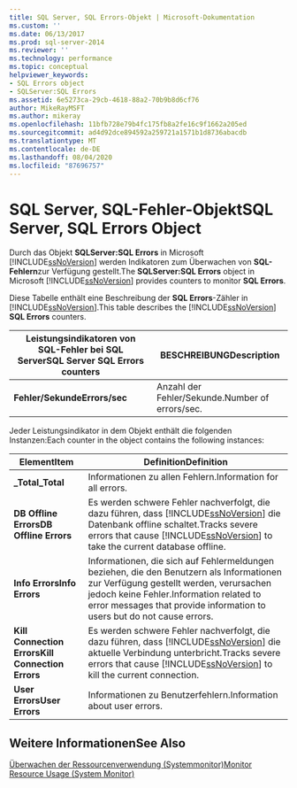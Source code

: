 ```yaml
---
title: SQL Server, SQL Errors-Objekt | Microsoft-Dokumentation
ms.custom: ''
ms.date: 06/13/2017
ms.prod: sql-server-2014
ms.reviewer: ''
ms.technology: performance
ms.topic: conceptual
helpviewer_keywords:
- SQL Errors object
- SQLServer:SQL Errors
ms.assetid: 6e5273ca-29cb-4618-88a2-70b9b8d6cf76
author: MikeRayMSFT
ms.author: mikeray
ms.openlocfilehash: 11bfb728e79b4fc175fb8a2fe16c9f1662a205ed
ms.sourcegitcommit: ad4d92dce894592a259721a1571b1d8736abacdb
ms.translationtype: MT
ms.contentlocale: de-DE
ms.lasthandoff: 08/04/2020
ms.locfileid: "87696757"
---
```

# <a name="sql-server-sql-errors-object"></a><span data-ttu-id="17226-102">SQL Server, SQL-Fehler-Objekt</span><span class="sxs-lookup"><span data-stu-id="17226-102">SQL Server, SQL Errors Object</span></span>
  <span data-ttu-id="17226-103">Durch das Objekt **SQLServer:SQL Errors** in Microsoft [!INCLUDE[ssNoVersion](../../includes/ssnoversion-md.md)] werden Indikatoren zum Überwachen von **SQL-Fehlern**zur Verfügung gestellt.</span><span class="sxs-lookup"><span data-stu-id="17226-103">The **SQLServer:SQL Errors** object in Microsoft [!INCLUDE[ssNoVersion](../../includes/ssnoversion-md.md)] provides counters to monitor **SQL Errors**.</span></span>  
  
 <span data-ttu-id="17226-104">Diese Tabelle enthält eine Beschreibung der **SQL Errors**-Zähler in [!INCLUDE[ssNoVersion](../../includes/ssnoversion-md.md)].</span><span class="sxs-lookup"><span data-stu-id="17226-104">This table describes the [!INCLUDE[ssNoVersion](../../includes/ssnoversion-md.md)] **SQL Errors** counters.</span></span>  
  
|<span data-ttu-id="17226-105">Leistungsindikatoren von SQL-Fehler bei SQL Server</span><span class="sxs-lookup"><span data-stu-id="17226-105">SQL Server SQL Errors counters</span></span>|<span data-ttu-id="17226-106">BESCHREIBUNG</span><span class="sxs-lookup"><span data-stu-id="17226-106">Description</span></span>|  
|------------------------------------|-----------------|  
|<span data-ttu-id="17226-107">**Fehler/Sekunde**</span><span class="sxs-lookup"><span data-stu-id="17226-107">**Errors/sec**</span></span>|<span data-ttu-id="17226-108">Anzahl der Fehler/Sekunde.</span><span class="sxs-lookup"><span data-stu-id="17226-108">Number of errors/sec.</span></span>|  
  
 <span data-ttu-id="17226-109">Jeder Leistungsindikator in dem Objekt enthält die folgenden Instanzen:</span><span class="sxs-lookup"><span data-stu-id="17226-109">Each counter in the object contains the following instances:</span></span>  
  
|<span data-ttu-id="17226-110">Element</span><span class="sxs-lookup"><span data-stu-id="17226-110">Item</span></span>|<span data-ttu-id="17226-111">Definition</span><span class="sxs-lookup"><span data-stu-id="17226-111">Definition</span></span>|  
|----------|----------------|  
|<span data-ttu-id="17226-112">**_Total**</span><span class="sxs-lookup"><span data-stu-id="17226-112">**_Total**</span></span>|<span data-ttu-id="17226-113">Informationen zu allen Fehlern.</span><span class="sxs-lookup"><span data-stu-id="17226-113">Information for all errors.</span></span>|  
|<span data-ttu-id="17226-114">**DB Offline Errors**</span><span class="sxs-lookup"><span data-stu-id="17226-114">**DB Offline Errors**</span></span>|<span data-ttu-id="17226-115">Es werden schwere Fehler nachverfolgt, die dazu führen, dass [!INCLUDE[ssNoVersion](../../includes/ssnoversion-md.md)] die Datenbank offline schaltet.</span><span class="sxs-lookup"><span data-stu-id="17226-115">Tracks severe errors that cause [!INCLUDE[ssNoVersion](../../includes/ssnoversion-md.md)] to take the current database offline.</span></span>|  
|<span data-ttu-id="17226-116">**Info Errors**</span><span class="sxs-lookup"><span data-stu-id="17226-116">**Info Errors**</span></span>|<span data-ttu-id="17226-117">Informationen, die sich auf Fehlermeldungen beziehen, die den Benutzern als Informationen zur Verfügung gestellt werden, verursachen jedoch keine Fehler.</span><span class="sxs-lookup"><span data-stu-id="17226-117">Information related to error messages that provide information to users but do not cause errors.</span></span>|  
|<span data-ttu-id="17226-118">**Kill Connection Errors**</span><span class="sxs-lookup"><span data-stu-id="17226-118">**Kill Connection Errors**</span></span>|<span data-ttu-id="17226-119">Es werden schwere Fehler nachverfolgt, die dazu führen, dass [!INCLUDE[ssNoVersion](../../includes/ssnoversion-md.md)] die aktuelle Verbindung unterbricht.</span><span class="sxs-lookup"><span data-stu-id="17226-119">Tracks severe errors that cause [!INCLUDE[ssNoVersion](../../includes/ssnoversion-md.md)] to kill the current connection.</span></span>|  
|<span data-ttu-id="17226-120">**User Errors**</span><span class="sxs-lookup"><span data-stu-id="17226-120">**User Errors**</span></span>|<span data-ttu-id="17226-121">Informationen zu Benutzerfehlern.</span><span class="sxs-lookup"><span data-stu-id="17226-121">Information about user errors.</span></span>|  
  
## <a name="see-also"></a><span data-ttu-id="17226-122">Weitere Informationen</span><span class="sxs-lookup"><span data-stu-id="17226-122">See Also</span></span>  
 [<span data-ttu-id="17226-123">Überwachen der Ressourcenverwendung &#40;Systemmonitor&#41;</span><span class="sxs-lookup"><span data-stu-id="17226-123">Monitor Resource Usage &#40;System Monitor&#41;</span></span>](monitor-resource-usage-system-monitor.md)  
  
  
